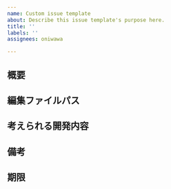 ```yaml
---
name: Custom issue template
about: Describe this issue template's purpose here.
title: ''
labels: ''
assignees: oniwawa

---
```


## 概要
<!-- 何を実装するか ex)ボタンの実装 -->

## 編集ファイルパス
<!-- 編集・作成するファイルのパスを記入 -->


## 考えられる開発内容
<!-- どのように実装するか ex)1.どこどこにファイルを作る  2.〇〇を使って実装する~  3.~ -->
<!-- 写真に丸で囲ったりして示すとよさ -->

## 備考
<!-- 参考 ex)参考URLなど -->


## 期限
<!-- 期限 ex)2023-10-10 または　1週間後など-->
